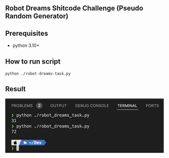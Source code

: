 ## Robot Dreams Shitcode Challenge (Pseudo Random Generator)

## Prerequisites

* python 3.10+

## How to run script

```
python ./robot-dreams-task.py
```

## Result

![](screenshot.jpg)